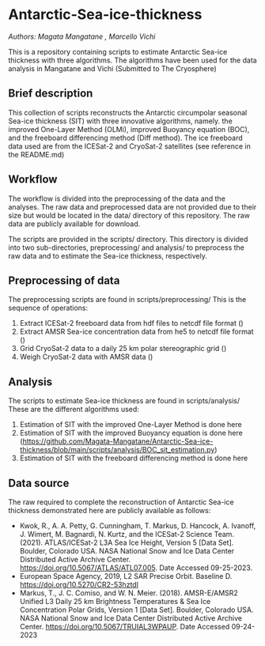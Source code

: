 # Antarctic-Sea-ice-thickness
_Authors: Magata Mangatane , Marcello Vichi_

 This is a repository containing scripts to estimate Antarctic Sea-ice thickness with three algorithms. The algorithms have been used for the data analysis in Mangatane and Vichi (Submitted to The Cryosphere)

## Brief description
This collection of scripts reconstructs the Antarctic circumpolar seasonal Sea-ice thickness (SIT) with three innovative algorithms, namely. the improved One-Layer Method (OLMi), improved Buoyancy equation (BOC), and the freeboard differencing method (Diff method). The ice freeboard data used are from the ICESat-2 and CryoSat-2 satellites (see reference in the README.md)

## Workflow
The workflow is divided into the preprocessing of the data and the analyses. The raw data and preprocessed data are not provided due to their size but would be located in the data/ directory of this repository. The raw data are publicly available for download. 

 The scripts are provided in the scripts/ directory. This directory is divided into two sub-directories, preprocessing/ and analysis/ to preprocess the raw data and to estimate the Sea-ice thickness, respectively. 

## Preprocessing of data
The preprocessing scripts are found in scripts/preprocessing/
 This is the sequence of operations:
 1. Extract ICESat-2 freeboard data from hdf files to netcdf file format ()
 2. Extract AMSR Sea-ice concentration data from he5 to netcdf file format ()
 3. Grid CryoSat-2 data to a daily 25 km polar stereographic grid ()
 4. Weigh CryoSat-2 data with AMSR data ()

## Analysis
The scripts to estimate Sea-ice thickness are found in scripts/analysis/
 These are the different algorithms used:
 1. Estimation of SIT with the improved One-Layer Method is done here
 2. Estimation of SIT with the improved Buoyancy equation is done here (https://github.com/Magata-Mangatane/Antarctic-Sea-ice-thickness/blob/main/scripts/analysis/BOC_sit_estimation.py)
 3. Estimation of SIT with the freeboard differencing method is done here

## Data source
The raw required to complete the reconstruction of Antarctic Sea-ice thickness demonstrated here are publicly available as follows:
* Kwok, R., A. A. Petty, G. Cunningham, T. Markus, D. Hancock, A. Ivanoff, J. Wimert, M. Bagnardi, N. Kurtz, and  the ICESat-2 Science Team. (2021). ATLAS/ICESat-2 L3A Sea Ice Height, Version 5 [Data Set]. Boulder, Colorado USA. NASA National Snow and Ice Data Center Distributed Active Archive Center. https://doi.org/10.5067/ATLAS/ATL07.005. Date Accessed 09-25-2023.
* European Space Agency, 2019, L2 SAR Precise Orbit. Baseline D. https://doi.org/10.5270/CR2-53hztdl
* Markus, T., J. C. Comiso, and W. N. Meier. (2018). AMSR-E/AMSR2 Unified L3 Daily 25 km Brightness Temperatures & Sea Ice Concentration Polar Grids, Version 1 [Data Set]. Boulder, Colorado USA. NASA National Snow and Ice Data Center Distributed Active Archive Center. https://doi.org/10.5067/TRUIAL3WPAUP. Date Accessed 09-24-2023
 
